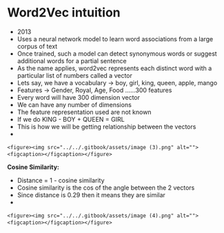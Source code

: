 # Word2Vec intuition

* 2013
* Uses a neural network model to learn word associations from a large corpus of text
* Once trained, such a model can detect synonymous words or suggest additional words for a partial sentence
* As the name applies, word2vec represents each distinct word with a particular list of numbers called a vector
* Lets say, we have a vocabulary -> boy, girl, king, queen, apple, mango
* Features -> Gender, Royal, Age, Food ......300 features
* Every word will have 300 dimension vector
* We can have any number of dimensions
* The feature representation used are not known
* If we do KING - BOY + QUEEN = GIRL
* This is how we will be getting relationship between the vectors
*

    <figure><img src="../../.gitbook/assets/image (3).png" alt=""><figcaption></figcaption></figure>

**Cosine Similarity:**

* &#x20;Distance = 1 - cosine similarity
* Cosine similarity is the cos of the angle between the 2 vectors
* Since distance is 0.29 then it means they are similar
*

    <figure><img src="../../.gitbook/assets/image (4).png" alt=""><figcaption></figcaption></figure>
